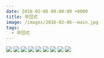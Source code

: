```yaml
---
date: 2016-02-06 00:00:00 +0000
title: 卒団式
image: /images/2016-02-06--main.jpg
tags:
  - 卒団式
---
```


![](/images/2016-02-06--01.jpg)
![](/images/2016-02-06--02.jpg)
![](/images/2016-02-06--03.jpg)
![](/images/2016-02-06--04.jpg)
![](/images/2016-02-06--05.jpg)
![](/images/2016-02-06--06.jpg)
![](/images/2016-02-06--07.jpg)
![](/images/2016-02-06--08.jpg)
![](/images/2016-02-06--09.jpg)

